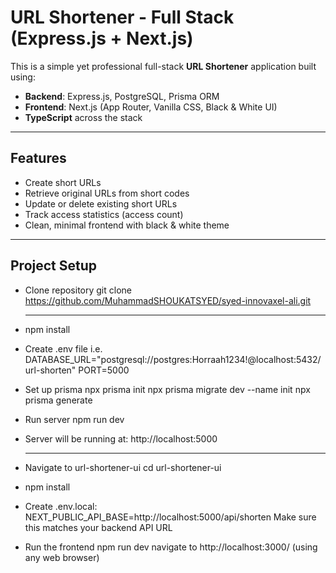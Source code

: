 # URL Shortener - Full Stack (Express.js + Next.js)

This is a simple yet professional full-stack **URL Shortener** application built using:

- **Backend**: Express.js, PostgreSQL, Prisma ORM
- **Frontend**: Next.js (App Router, Vanilla CSS, Black & White UI)
- **TypeScript** across the stack

---

## Features

- Create short URLs
- Retrieve original URLs from short codes
- Update or delete existing short URLs
- Track access statistics (access count)
- Clean, minimal frontend with black & white theme

---

## Project Setup
- Clone repository
  git clone https://github.com/MuhammadSHOUKATSYED/syed-innovaxel-ali.git

  --- 
  
- npm install
- Create .env file i.e.
  DATABASE_URL="postgresql://postgres:Horraah1234!@localhost:5432/url-shorten"
  PORT=5000
- Set up prisma
  npx prisma init
  npx prisma migrate dev --name init
  npx prisma generate
- Run server
  npm run dev
- Server will be running at: http://localhost:5000

  --- 

  
- Navigate to url-shortener-ui
  cd url-shortener-ui
- npm install
- Create .env.local:
  NEXT_PUBLIC_API_BASE=http://localhost:5000/api/shorten
  Make sure this matches your backend API URL
- Run the frontend
  npm run dev
  navigate to http://localhost:3000/  (using any web browser) 
